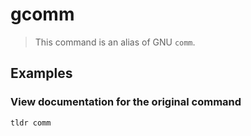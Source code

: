 # gcomm

> This command is an alias of GNU `comm`.

## Examples

### View documentation for the original command

```bash
tldr comm
```
